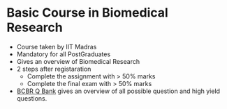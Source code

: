 # Basic Course in Biomedical Research

* Course taken by IIT Madras 
* Mandatory for all PostGraduates
* Gives an overview of Biomedical Research 
* 2 steps after registaration 
	* Complete the assignment with > 50% marks 
	* Complete the final exam with > 50% marks
* [BCBR Q Bank](BCBR_Q_Bank.md) gives an overview of all possible question and high yield questions. 